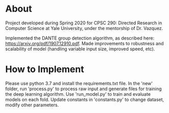 # About

Project developed during Spring 2020 for CPSC 290: Directed Research in Computer Science at Yale University, under the mentorship of Dr. Vazquez. 

Implemented the DANTE group detection algorithm, as described here: https://arxiv.org/pdf/1907.12910.pdf. Made improvements to robustness and scalability of model (handling variable input size, improved speed, etc).

# How to Implement

Please use python 3.7 and install the requirements.txt file. In the 'new' folder, run 'process.py' to process raw input and generate files for training the deep learning algorithm. Use 'run_model.py' to train and evaluate models on each fold. Update constants in 'constants.py' to change dataset, modify other parameters.


